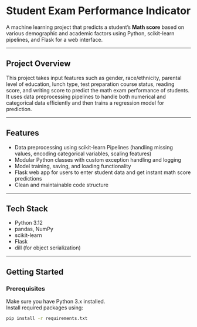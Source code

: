 # Student Exam Performance Indicator

A machine learning project that predicts a student’s **Math score** based on various demographic and academic factors using Python, scikit-learn pipelines, and Flask for a web interface.

---

## Project Overview

This project takes input features such as gender, race/ethnicity, parental level of education, lunch type, test preparation course status, reading score, and writing score to predict the math exam performance of students. It uses data preprocessing pipelines to handle both numerical and categorical data efficiently and then trains a regression model for prediction.

---

## Features

- Data preprocessing using scikit-learn Pipelines (handling missing values, encoding categorical variables, scaling features)
- Modular Python classes with custom exception handling and logging
- Model training, saving, and loading functionality
- Flask web app for users to enter student data and get instant math score predictions
- Clean and maintainable code structure

---

## Tech Stack

- Python 3.12 
- pandas, NumPy  
- scikit-learn  
- Flask  
- dill (for object serialization)

---

## Getting Started

### Prerequisites

Make sure you have Python 3.x installed.  
Install required packages using:

```bash
pip install -r requirements.txt
